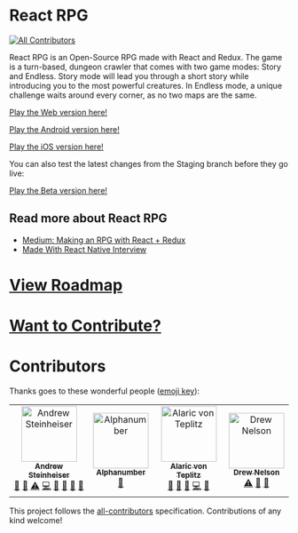 # React RPG
[![All Contributors](https://img.shields.io/badge/all_contributors-4-orange.svg?style=flat-square)](#contributors)

React RPG is an Open-Source RPG made with React and Redux. The game is a turn-based, dungeon crawler that comes with two game modes: Story and Endless. Story mode will lead you through a short story while introducing you to the most powerful creatures. In Endless mode, a unique challenge waits around every corner, as no two maps are the same.

[Play the Web version here!](https://react-rpg.com)

[Play the Android version here!](https://play.google.com/store/apps/details?id=com.reactrpgnative)

[Play the iOS version here!](https://itunes.apple.com/WebObjects/MZStore.woa/wa/viewSoftware?id=1450907766&mt=8)

You can also test the latest changes from the Staging branch before they go live:

[Play the Beta version here!](http://staging.react-rpg.com)

## Read more about React RPG
- [Medium: Making an RPG with React + Redux](https://medium.com/@andrewsteinheiser/making-an-rpg-with-react-redux-dcfffdb06797)
- [Made With React Native Interview](http://madewithreactnative.com/react-rpg/)

# [View Roadmap](docs/ROADMAP.md)

# [Want to Contribute?](docs/CONTRIBUTING.md)

# Contributors

Thanks goes to these wonderful people ([emoji key](https://github.com/all-contributors/all-contributors#emoji-key)):

<!-- ALL-CONTRIBUTORS-LIST:START - Do not remove or modify this section -->
<!-- prettier-ignore -->
<table><tr><td align="center"><a href="http://iamandrew.io"><img src="https://avatars1.githubusercontent.com/u/9949512?v=4" width="100px;" alt="Andrew Steinheiser"/><br /><sub><b>Andrew Steinheiser</b></sub></a><br /><a href="#ideas-ASteinheiser" title="Ideas, Planning, & Feedback">🤔</a> <a href="#question-ASteinheiser" title="Answering Questions">💬</a> <a href="https://github.com/ASteinheiser/react-rpg.com/commits?author=ASteinheiser" title="Tests">⚠️</a> <a href="https://github.com/ASteinheiser/react-rpg.com/commits?author=ASteinheiser" title="Code">💻</a> <a href="https://github.com/ASteinheiser/react-rpg.com/commits?author=ASteinheiser" title="Documentation">📖</a> <a href="#maintenance-ASteinheiser" title="Maintenance">🚧</a> <a href="#tool-ASteinheiser" title="Tools">🔧</a> <a href="#review-ASteinheiser" title="Reviewed Pull Requests">👀</a></td><td align="center"><a href="https://github.com/Alphanumber"><img src="https://avatars0.githubusercontent.com/u/9552208?v=4" width="100px;" alt="Alphanumber"/><br /><sub><b>Alphanumber</b></sub></a><br /><a href="#ideas-Alphanumber" title="Ideas, Planning, & Feedback">🤔</a></td><td align="center"><a href="http://www.alaric.us"><img src="https://avatars1.githubusercontent.com/u/15240432?v=4" width="100px;" alt="Alaric von Teplitz"/><br /><sub><b>Alaric von Teplitz</b></sub></a><br /><a href="#question-Alaricus" title="Answering Questions">💬</a> <a href="#ideas-Alaricus" title="Ideas, Planning, & Feedback">🤔</a> <a href="#review-Alaricus" title="Reviewed Pull Requests">👀</a> <a href="https://github.com/ASteinheiser/react-rpg.com/commits?author=Alaricus" title="Code">💻</a> <a href="https://github.com/ASteinheiser/react-rpg.com/issues?q=author%3AAlaricus" title="Bug reports">🐛</a></td><td align="center"><a href="https://github.com/Saintroi"><img src="https://avatars2.githubusercontent.com/u/13038366?v=4" width="100px;" alt="Drew Nelson"/><br /><sub><b>Drew Nelson</b></sub></a><br /><a href="https://github.com/ASteinheiser/react-rpg.com/commits?author=Saintroi" title="Tests">⚠️</a> <a href="https://github.com/ASteinheiser/react-rpg.com/issues?q=author%3ASaintroi" title="Bug reports">🐛</a> <a href="#ideas-Saintroi" title="Ideas, Planning, & Feedback">🤔</a></td></tr></table>

<!-- ALL-CONTRIBUTORS-LIST:END -->

This project follows the [all-contributors](https://github.com/all-contributors/all-contributors) specification. Contributions of any kind welcome!

